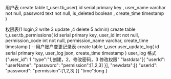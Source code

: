 用户表
create table t_user.tb_user(
id serial primary key ,
user_name varchar not null,
password text  not null,
is_deleted boolean ,
create_time timestamp
)

权限表(1 login,2 write 3 update ,4 delete 5 admin)
create table t_user.tb_permissions(
id serial primary key,
user_id int not null,
permission_code int not null,
permission_name varchar,
create_time timestamp
)
--用户账户变更记录表
create table t_user.user_update_log(
id serial primary key,
user_log json,
create_time timestamp
)
user_log 格式
{"user_id": 1
"type":"1,创建，2，修改密码，3 修改权限"
"lastdata"[{
"userId":
"userName":
"password":
"permission":[1,2,3]
}],
"newdata":[{
"userId":
"password":
"permission":[1,2,3]
}]
"time":long
}
